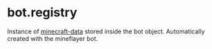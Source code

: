 # bot.registry

Instance of [minecraft-data](https://github.com/NoNameLmao/mineflayer-api-examples/tree/main/enums) stored inside the bot object.
Automatically created with the mineflayer bot.
